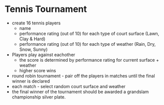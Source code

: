 # Tennis Tournament

- create 16 tennis players
    - name
    - performance rating (out of 10) for each type of court surface (Lawn, Clay & Hard)
    - performance rating (out of 10) for each type of weather (Rain, Dry, Snow, Sunny)
- Players play against eachother
    - the score is determined by performance rating for current surface + weather
    - higher score wins
- round robin tournament - pair off the players in matches until the final winner is declared
- each match - select random court surface and weather
- the final winner of the tournament should be awarded a grandslam championship silver plate.